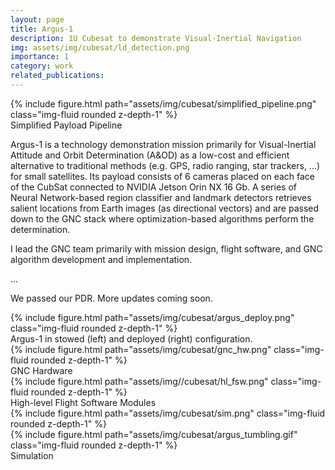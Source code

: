 ```yaml
---
layout: page
title: Argus-1
description: 1U Cubesat to demonstrate Visual-Inertial Navigation
img: assets/img/cubesat/ld_detection.png
importance: 1
category: work
related_publications: 
---
```



<div class="row justify-content-sm-center">
    <div class="col-sm-8 mt-3 mt-md-0">
        {% include figure.html path="assets/img/cubesat/simplified_pipeline.png" class="img-fluid rounded z-depth-1" %}
    </div>
</div>
<div class="caption"> Simplified Payload Pipeline  </div>


Argus-1 is a technology demonstration mission primarily for Visual-Inertial Attitude and Orbit Determination (A&OD) as a low-cost and efficient alternative to traditional methods (e.g. GPS, radio ranging, star trackers, ...) for small satellites. Its payload consists of 6 cameras placed on each face of the CubSat connected to NVIDIA Jetson Orin NX 16 Gb. A series of Neural Network-based region classifier and landmark detectors retrieves salient locations from Earth images (as directional vectors) and are passed down to the GNC stack where optimization-based algorithms perform the determination.




I lead the GNC team primarily with mission design, flight software, and GNC algorithm development and implementation.  

...

We passed our PDR. More updates coming soon.


<div class="row justify-content-sm-center">
    <div class="col-sm mt-3 mt-md-0"></div>
    <div class="col-sm mt-3 mt-md-0">
        {% include figure.html path="assets/img/cubesat/argus_deploy.png" class="img-fluid rounded z-depth-1" %}
    </div>
    <div class="col-sm mt-3 mt-md-0"></div>
</div>
<div class="caption"> Argus-1 in stowed (left) and deployed (right) configuration. </div>



<div class="row">
    <div class="col-sm mt-3 mt-md-0">
        {% include figure.html path="assets/img/cubesat/gnc_hw.png" class="img-fluid rounded z-depth-1" %}
    </div>
</div>
<div class="caption"> GNC Hardware </div>


<div class="row">
    <div class="col-sm mt-3 mt-md-0">
        {% include figure.html path="assets/img//cubesat/hl_fsw.png" class="img-fluid rounded z-depth-1" %}
    </div>
</div>
<div class="caption"> High-level Flight Software Modules </div>



<div class="row justify-content-sm-center">
    <div class="col-sm-7 mt-3 mt-md-0">
        {% include figure.html path="assets/img/cubesat/sim.png" class="img-fluid rounded z-depth-1" %}
    </div>
    <div class="col-sm-4 mt-3 mt-md-0">
        {% include figure.html path="assets/img/cubesat/argus_tumbling.gif" class="img-fluid rounded z-depth-1" %}
    </div>
</div>
<div class="caption">
    Simulation
</div>